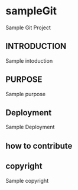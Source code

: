 # sampleGit
Sample Git Project
## INTRODUCTION
Sample intoduction

## PURPOSE
Sample purpose

## Deployment
Sample Deployment

## how to contribute
 
## copyright
Sample copyright